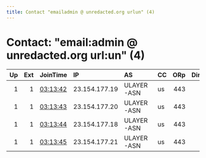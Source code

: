 ```yaml
---
title: Contact "emailadmin @ unredacted.org urlun" (4)
---
```


# Contact: "email:admin @ unredacted.org url:un" (4)

|   Up |   Ext | JoinTime                                                                                              | IP            | AS         | CC   |   ORp |   Dirp | OS    | Version   | Nickname            |   eFamMembers |
|-----:|------:|:------------------------------------------------------------------------------------------------------|:--------------|:-----------|:-----|------:|-------:|:------|:----------|:--------------------|--------------:|
|    1 |     1 | [03:13:42](https://nusenu.github.io/OrNetStats/w/relay/52C6FC3EE9D3609ECF5A9DEB511A3356102B251A.html) | 23.154.177.19 | ULAYER-ASN | us   |   443 |      0 | Linux | 0.4.6.9   | UnredactedEdmonds   |            16 |
|    1 |     1 | [03:13:43](https://nusenu.github.io/OrNetStats/w/relay/5F5DC5C44EAB40E4095F4712B300AB8758FBDC7B.html) | 23.154.177.20 | ULAYER-ASN | us   |   443 |      0 | Linux | 0.4.6.9   | UnredactedKlein     |            16 |
|    1 |     1 | [03:13:44](https://nusenu.github.io/OrNetStats/w/relay/9437EFBFD73AF60D72BB25F7250E62046DA03099.html) | 23.154.177.18 | ULAYER-ASN | us   |   443 |      0 | Linux | 0.4.6.9   | UnredactedMcGehee   |            16 |
|    1 |     1 | [03:13:45](https://nusenu.github.io/OrNetStats/w/relay/C573EB46E2AE01E0CA5012BA8089356729DD551E.html) | 23.154.177.21 | ULAYER-ASN | us   |   443 |      0 | Linux | 0.4.6.9   | UnredactedAnonymous |            16 |
